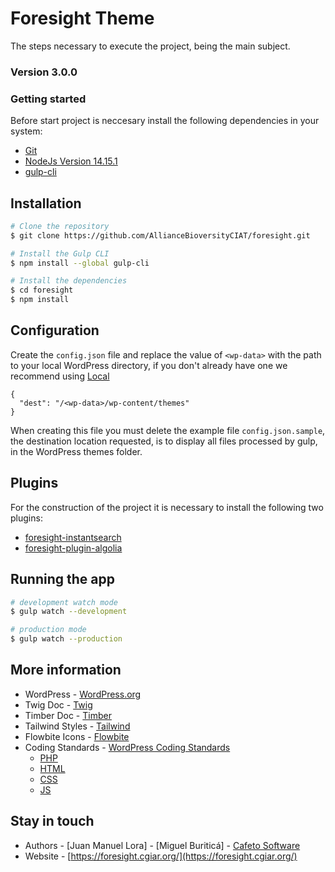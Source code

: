 # Foresight Theme #

The steps necessary to execute the project, being the main subject.

### Version 3.0.0 ###


### Getting started ###

Before start project is neccesary install the following dependencies in your system:

* [Git](https://git-scm.com/)
* [NodeJs Version 14.15.1](https://nodejs.org)
* [gulp-cli](https://gulpjs.com/)

## Installation
```bash
# Clone the repository
$ git clone https://github.com/AllianceBioversityCIAT/foresight.git

# Install the Gulp CLI
$ npm install --global gulp-cli

# Install the dependencies
$ cd foresight
$ npm install
```

## Configuration 
Create the `config.json` file and replace the value of `<wp-data>` with the path to your local WordPress directory, if you don't already have one we recommend using [Local](https://localwp.com/)

```.config
{
  "dest": "/<wp-data>/wp-content/themes"
}
```
When creating this file you must delete the example file `config.json.sample`, the destination location requested, is to display all files processed by gulp, in the WordPress themes folder.

## Plugins
For the construction of the project it is necessary to install the following two plugins:
- [foresight-instantsearch](https://github.com/AllianceBioversityCIAT/foresight/tree/main/foresight-instantsearch)
- [foresight-plugin-algolia](https://github.com/AllianceBioversityCIAT/foresight/tree/main/foresight-plugin-algolia)


## Running the app

```bash
# development watch mode
$ gulp watch --development

# production mode
$ gulp watch --production
```
## More information
- WordPress - [WordPress.org](https://developer.wordpress.org/themes/getting-started/)
- Twig Doc - [Twig](https://twig.symfony.com/doc/3.x/)
- Timber Doc - [Timber](https://timber.github.io/docs/)
- Tailwind Styles - [Tailwind](https://tailwindcss.com/docs/installation)
- Flowbite Icons - [Flowbite](https://flowbite.com/icons/)
- Coding Standards - [WordPress Coding Standards](https://codex.wordpress.org/WordPress_Coding_Standards)
    * [PHP](https://make.wordpress.org/core/handbook/best-practices/coding-standards/php/)
    * [HTML](https://make.wordpress.org/core/handbook/best-practices/coding-standards/html/)
    * [CSS](https://make.wordpress.org/core/handbook/best-practices/coding-standards/css/)
    * [JS](https://make.wordpress.org/core/handbook/best-practices/coding-standards/javascript/)

## Stay in touch

- Authors - [Juan Manuel Lora] - [Miguel Buriticá] -  [Cafeto Software](https://cafeto.co/)
- Website - [https://foresight.cgiar.org/](https://foresight.cgiar.org/)
